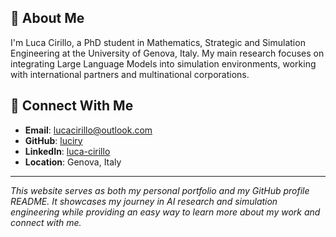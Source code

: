 
## 🚀 About Me

I'm Luca Cirillo, a PhD student in Mathematics, Strategic and Simulation Engineering at the University of Genova, Italy. My main research focuses on integrating Large Language Models into simulation environments, working with international partners and multinational corporations. 

## 🤝 Connect With Me

- **Email**: [lucacirillo@outlook.com](mailto:lucacirillo@outlook.com)
- **GitHub**: [luciry](https://github.com/luciry)
- **LinkedIn**: [luca-cirillo](https://linkedin.com/in/luca-cirillo)
- **Location**: Genova, Italy

---

*This website serves as both my personal portfolio and my GitHub profile README. It showcases my journey in AI research and simulation engineering while providing an easy way to learn more about my work and connect with me.*
